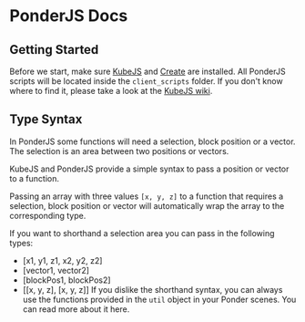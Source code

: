 # PonderJS Docs

## Getting Started

Before we start, make sure [KubeJS](https://www.curseforge.com/minecraft/mc-mods/kubejs) and [Create](https://www.curseforge.com/minecraft/mc-mods/create) are installed.
All PonderJS scripts will be located inside the `client_scripts` folder. If you don't know where to find it, please take a look at the [KubeJS wiki](https://kubejs.com/).

## Type Syntax

In PonderJS some functions will need a selection, block position or a vector. The selection is an area between two positions or vectors.

KubeJS and PonderJS provide a simple syntax to pass a position or vector to a function.

Passing an array with three values `[x, y, z]` to a function that requires a selection, block position or vector will automatically wrap the array to the corresponding type.

If you want to shorthand a selection area you can pass in the following types:

* [x1, y1, z1, x2, y2, z2]
* [vector1, vector2]
* [blockPos1, blockPos2]
* [[x, y, z], [x, y, z]]
If you dislike the shorthand syntax, you can always use the functions provided in the `util` object in your Ponder scenes. You can read more about it here.
